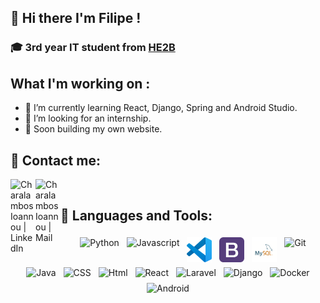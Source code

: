 ## 👋 Hi there I'm Filipe !</h1>

### 🎓 3rd year IT student from [HE2B](https://he2b.be/etudiant/)</h3>


## What I'm working on :
- 🌱 I’m currently learning React, Django, Spring and Android Studio. 
- 👯 I’m looking for an internship.
- 💬 Soon building my own website.

## :email: Contact me:

[<img align="left" alt="CharalambosIoannou | LinkedIn" width="40px" src="https://cdn.jsdelivr.net/npm/simple-icons@v3/icons/linkedin.svg" />][linkedin]
[<img align="left" alt="CharalambosIoannou | Mail" width="40px" src="https://cdn.jsdelivr.net/npm/simple-icons@v3/icons/gmail.svg" />][mail]

<br />

## 🧰 Languages and Tools:
<p align="center">
  
<p align="center">
<img src="https://raw.githubusercontent.com/jmnote/z-icons/master/svg/python.svg" alt="Python" height="40" style="vertical-align:top; margin:4px">
<img src="https://raw.githubusercontent.com/jmnote/z-icons/master/svg/javascript.svg" alt="Javascript" height="40" style="vertical-align:top; margin:4px">
<img src="https://raw.githubusercontent.com/github/explore/80688e429a7d4ef2fca1e82350fe8e3517d3494d/topics/visual-studio-code/visual-studio-code.png" alt="VS Code" height="40" style="vertical-align:top; margin:4px">
<img src="https://raw.githubusercontent.com/github/explore/80688e429a7d4ef2fca1e82350fe8e3517d3494d/topics/bootstrap/bootstrap.png" alt="Bootstrap" height="40" style="vertical-align:top; margin:4px">
<img src="https://raw.githubusercontent.com/github/explore/80688e429a7d4ef2fca1e82350fe8e3517d3494d/topics/mysql/mysql.png" alt="MySQL" height="40" style="vertical-align:top; margin:4px">
<img src="https://raw.githubusercontent.com/jmnote/z-icons/master/svg/git.svg" alt="Git" height="40" style="vertical-align:top; margin:4px">
<img src="https://raw.githubusercontent.com/jmnote/z-icons/master/svg/java.svg" alt="Java" height="40" style="vertical-align:top; margin:4px">
<img src="https://edent.github.io/SuperTinyIcons/images/svg/css3.svg" alt="CSS" height="40" style="vertical-align:top; margin:4px">
<img src="https://edent.github.io/SuperTinyIcons/images/svg/html5.svg" alt="Html" height="40" style="vertical-align:top; margin:4px">
<img src="https://edent.github.io/SuperTinyIcons/images/svg/react.svg" alt="React" height="40" style="vertical-align:top; margin:4px">
<img src="https://edent.github.io/SuperTinyIcons/images/svg/laravel.svg" alt="Laravel" height="40" style="vertical-align:top; margin:4px">
<img src="https://edent.github.io/SuperTinyIcons/images/svg/djangoproject.svg" alt="Django" height="40" style="vertical-align:top; margin:4px">
<img src="https://edent.github.io/SuperTinyIcons/images/svg/docker.svg" alt="Docker" height="40" style="vertical-align:top; margin:4px">
<img src="https://edent.github.io/SuperTinyIcons/images/svg/android.svg" alt="Android" height="40" style="vertical-align:top; margin:4px">


  
</p>
<br />

[linkedin]: https://www.linkedin.com/in/filipe-pereira-martins/
[mail]: mailto:filipe.pereira.dev@gmail.com

